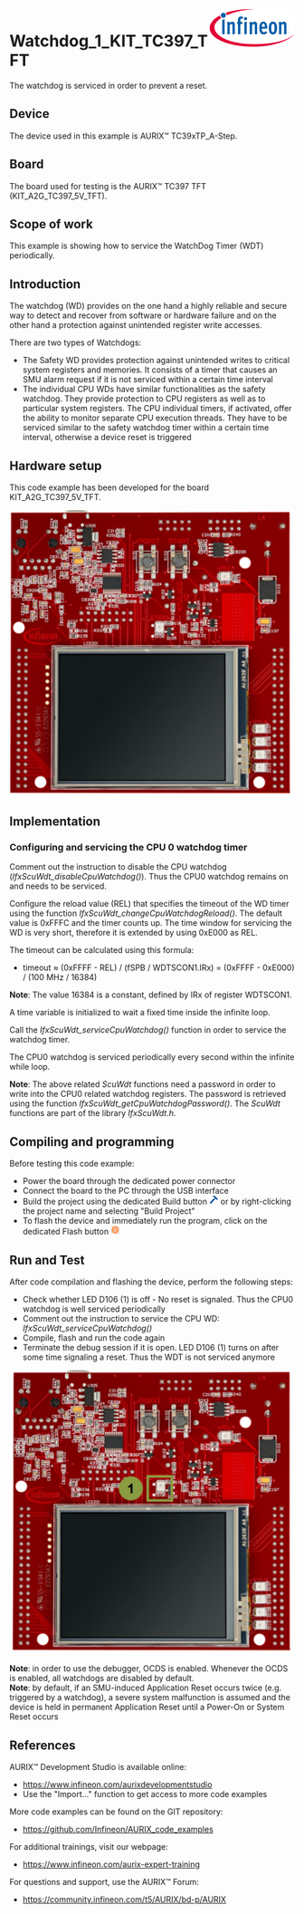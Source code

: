 <img src="./Images/IFX_LOGO_600.gif" align="right" width="150" />  

# Watchdog_1_KIT_TC397_TFT
The watchdog is serviced in order to prevent a reset.

## Device  
The device used in this example is AURIX&trade; TC39xTP_A-Step.

## Board  
The board used for testing is the AURIX&trade; TC397 TFT (KIT_A2G_TC397_5V_TFT).

## Scope of work  
This example is showing how to service the WatchDog Timer (WDT) periodically.

## Introduction  
The watchdog (WD) provides on the one hand a highly reliable and secure way to detect and recover from software or hardware failure and on the other hand a protection against unintended register write accesses. 

There are two types of Watchdogs:
- The Safety WD provides protection against unintended writes to critical system registers and memories. It consists of a timer that causes an SMU alarm request if it is not serviced within a certain time interval
- The individual CPU WDs have similar functionalities as the safety watchdog. They provide protection to CPU registers as well as to particular system registers. The CPU individual timers, if activated, offer the ability to monitor separate CPU execution threads. They have to be serviced similar to the safety watchdog timer within a certain time interval, otherwise a device reset is triggered

## Hardware setup  
This code example has been developed for the board KIT_A2G_TC397_5V_TFT.

<img src="./Images/TC397_TFT_Top_View.png" width="500" />

## Implementation

### Configuring and servicing the CPU 0 watchdog timer
Comment out the instruction to disable the CPU watchdog (*IfxScuWdt_disableCpuWatchdog()*). Thus the CPU0 watchdog remains on and needs to be serviced.

Configure the reload value (REL) that specifies the timeout of the WD timer using the function *IfxScuWdt_changeCpuWatchdogReload()*. The default value is 0xFFFC and the timer counts up. The time window for servicing the WD is very short, therefore it is extended by using 0xE000 as REL.

The timeout can be calculated using this formula:
- timeout ≈ (0xFFFF - REL) / (fSPB / WDTSCON1.IRx) = (0xFFFF - 0xE000) / (100 MHz / 16384)

**Note**: The value 16384 is a constant, defined by IRx of register WDTSCON1.

A time variable is initialized to wait a fixed time inside the infinite loop.

Call the *IfxScuWdt_serviceCpuWatchdog()* function in order to service the watchdog timer.

The CPU0 watchdog is serviced periodically every second within the infinite while loop.

**Note**: The above related *ScuWdt* functions need a password in order to write into the CPU0 related watchdog registers. The password is retrieved using the function *IfxScuWdt_getCpuWatchdogPassword()*. The *ScuWdt* functions are part of the library *IfxScuWdt.h*.

## Compiling and programming  
Before testing this code example:  
- Power the board through the dedicated power connector
- Connect the board to the PC through the USB interface  
- Build the project using the dedicated Build button <img src="./Images/build_activeproj.gif" /> or by right-clicking the project name and selecting "Build Project"  
- To flash the device and immediately run the program, click on the dedicated Flash button <img src="./Images/Widget_Flash.png" width="16"/>

## Run and Test
After code compilation and flashing the device, perform the following steps:
- Check whether LED D106 (1) is off - No reset is signaled. Thus the CPU0 watchdog is well serviced periodically
- Comment out the instruction to service the CPU WD: *IfxScuWdt_serviceCpuWatchdog()*
- Compile, flash and run the code again
- Terminate the debug session if it is open. LED D106 (1) turns on after some time signaling a reset. Thus the WDT is not serviced anymore

<img src="./Images/TC397_TFT_Top_View_Run_and_Test.png" width="500" />

**Note**: in order to use the debugger, OCDS is enabled. Whenever the OCDS is enabled, all watchdogs are disabled by default.  
**Note**: by default, if an SMU-induced Application Reset occurs twice (e.g. triggered by a watchdog), a severe system malfunction is assumed and the device is held in permanent Application Reset until a Power-On or System Reset occurs

## References  

AURIX&trade; Development Studio is available online:  
- <https://www.infineon.com/aurixdevelopmentstudio>  
- Use the "Import..." function to get access to more code examples  

More code examples can be found on the GIT repository:  
- <https://github.com/Infineon/AURIX_code_examples>  

For additional trainings, visit our webpage:  
- <https://www.infineon.com/aurix-expert-training>  

For questions and support, use the AURIX&trade; Forum:  
- <https://community.infineon.com/t5/AURIX/bd-p/AURIX>  